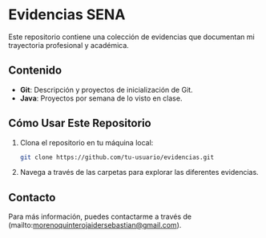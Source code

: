 # Evidencias SENA

Este repositorio contiene una colección de evidencias que documentan mi trayectoria profesional y académica.

## Contenido

- **Git**: Descripción y proyectos de inicialización de Git.
- **Java**: Proyectos por semana de lo visto en clase.

## Cómo Usar Este Repositorio

1. Clona el repositorio en tu máquina local:
    ```bash
    git clone https://github.com/tu-usuario/evidencias.git
    ```
2. Navega a través de las carpetas para explorar las diferentes evidencias.

## Contacto

Para más información, puedes contactarme a través de (mailto:morenoquinterojaidersebastian@gmail.com).
